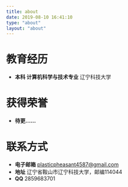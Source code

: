 ```yaml
---
title: about
date: 2019-08-10 16:41:10
type: "about"
layout: "about"
---
```



# 教育经历
* <b>本科 计算机科学与技术专业</b>
辽宁科技大学


# 获得荣誉
* <b>待更......</b>


# 联系方式
* <b>电子邮箱</b>
plasticpheasant4587@gmail.com
* <b>地址</b>
辽宁省鞍山市辽宁科技大学，邮编114044 
* <b>QQ</b>
2859683701